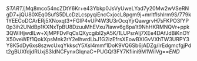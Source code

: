 $START$/jMq8mco54ncZDtY6Kr+e43Ybkp0JsVyUweLYad7y20Mw2wVSeRNgD7+jQU80XEq0SufS5DLcDzLcspyqiEncCxjocL8pgm9j+mrltflshlrm9S/779k1YEECoDCArERj5XNoxqt3+FGlP4vUP4W3U3rOcqYjrQawgrvH7sFKPO3fYP0p3ih2UNdBp1KXNxTpBU8DzuuMhEVxu7lawv6g8pa1t9NhHKRMNQVr+ppk3QWIHjwdILw+XjMPFDvFqCsQXycgibI2yA5K/1LUPsrAIj7XEe4DAfJdBiKnOYX50veWEf1QokXpsMnk2rY2elhvrdLbJ1G2izEfrsXEowBXIGvVXhTW3URPY3Y8K5dDy6xs8szwcUxqYkkscY5Xsl4mmf1DoK9VQ6Sb6jADZg/IrEdgmcfgjPdt2gBUXfdjdRUxjS3ldNCFynxGlqnaC+PUGQ/3FY7Kfiini9M1WiIVg==$END$